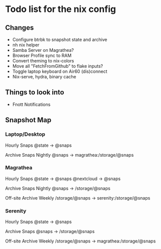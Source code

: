 # Todo list for the nix config

## Changes

- Configure btrbk to snapshot state and archive
- nh nix helper
- Samba Server on Magrathea?
- Browser Profile sync to RAM
- Convert theming to nix-colors
- Move all "FetchFromGithub" to flake inputs?
- Toggle laptop keyboard on Air60 (dis)connect
- Nix-serve, hydra, binary cache

## Things to look into

- Fnott Notifications

## Snapshot Map

### Laptop/Desktop
Hourly Snaps
@state -> @snaps

Archive Snaps
Nightly
@snaps -> magrathea:/storage/@snaps

### Magrathea
Hourly Snaps
@state -> @snaps
@nextcloud -> @snaps

Archive Snaps
Nightly
@snaps -> /storage/@snaps

Off-site Archive
Weekly
/storage/@snaps -> serenity:/storage/@snaps

### Serenity
Hourly Snaps
@state -> @snaps

Archive Snaps
@snaps -> /storage/@snaps

Off-site Archive
Weekly
/storage/@snaps -> magrathea:/storage/@snaps
